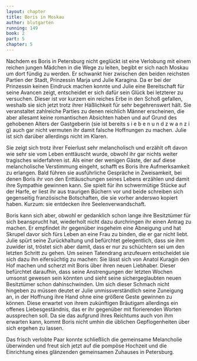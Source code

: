 ```yaml
---
layout: chapter
title: Boris in Moskau
author: blutgarten
running: 149
book: 2
part: 5
chapter: 5
---
```

Nachdem es Boris in Petersburg nicht geglückt ist eine Verlobung mit einem reichen jungen Mädchen in die Wege zu leiten, begibt er sich nach Moskau um dort fündig zu werden. Er schwankt hier zwischen den beiden reichsten Partien der Stadt, Prinzessin Marja und Julie Karagina. Da er bei der Prinzessin keinen Eindruck machen konnte und Julie eine Bereitschaft für seine Avancen zeigt, entscheidet er sich dafür sein Glück bei letzterer zu versuchen. Dieser ist vor kurzem ein reiches Erbe in den Schoß gefallen, weshalb sie sich jetzt trotz ihrer Häßlichkeit für sehr begehrenswert hält. Sie veranstaltet zahlreiche Parties zu denen reichlich Männer erscheinen, die aber allesamt keine romantischen Absichten haben und auf Grund des gehobenen Alters der Gastgeberin (sie ist bereits s i e b e n u n d z w a n z i g) auch gar nicht vermuten ihr damit falsche Hoffnungen zu machen. Julie ist sich darüber allerdings nicht im Klaren.

Sie zeigt sich trotz ihrer Feierlust sehr melancholisch und erzählt oft davon wie sehr sie vom Leben enttäuscht wurde, obwohl ihr gar nichts weiter tragisches widerfahren ist. Als einer der wenigen Gäste, der auf diese melancholische Verstimmung eingeht, schafft es Boris ihre Aufmerksamkeit zu erlangen. Bald führen sie ausführliche Gespräche in Zweisamkeit, bei denen Boris ihr von den Enttäuschungen seines Lebens erzählen und damit ihre Sympathie gewinnen kann. Sie spielt für ihn schwermütige Stücke auf der Harfe, er liest ihr aus traurigen Büchern vor und beide schreiben sich gegenseitig französische Botschaften, die sie vorher anderswo kopiert haben. Kurzum: sie entdecken ihre Seelenverwandschaft.

Boris kann sich aber, obwohl er gedanklich schon lange ihre Besitztümer für sich beansprucht hat, wiederholt nicht dazu durchringen ihr einen Antrag zu machen. Er empfindet ihr gegenüber insgeheim eine Abneigung und hat Skrupel davor sich fürs Leben an eine Frau zu binden, die er gar nicht liebt. Julie spürt seine Zurückhaltung und befürchtet gelegentlich, dass sie ihm zuwider ist, tröstet sich aber damit, dass er nur zu schüchtern sei um den letzten Schritt zu gehen. Um seinen Tatendrang anzufeuern entscheidet sie sich dazu ihn eifersüchtig zu machen: Sie lässt sich von Anatol Kuragin den Hof machen und scherzt mit Boris über ihren neuen Liebhaber. Dieser befürchtet daraufhin, dass seine Anstrengungen der letzten Wochen umsonst gewesen sein könnten und sieht seine sichergeglaubten neuen Besitztümer schon dahinschwinden. Um sich dieser Schmach nicht hingeben zu müssen deutet er Julie unmissverständlich seine Zuneigung an, in der Hoffnung ihre Hand ohne eine größere Geste gewinnen zu können. Diese erwartet von ihrem zukünftigen Bräutigam allerdings ein offenes Liebesgeständnis, das er ihr gegenüber mit florierenden Worten aussprechen soll. Da sie das aufgrund ihres Reichtums auch von ihm erwarten kann, kommt Boris nicht umhin die üblichen Gepflogenheiten über sich ergehen zu lassen.

Das frisch verlobte Paar konnte schließlich die gemeinsame Melancholie überwinden und freut sich jetzt auf die pompöse Hochzeit und die Einrichtung eines glänzenden gemeinsamen Zuhauses in Petersburg. 